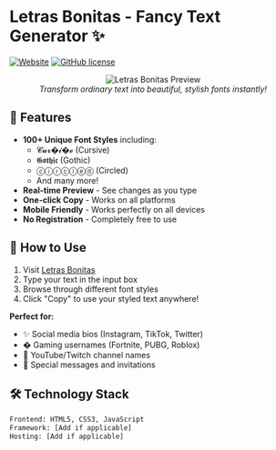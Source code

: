 # Letras Bonitas - Fancy Text Generator ✨

[![Website](https://img.shields.io/badge/🌐_Live_Site-Letras_Bonitas-brightgreen)](https://www.letras-bonitas.net/)
[![GitHub license](https://img.shields.io/badge/License-MIT-blue.svg)](LICENSE)

<p align="center">
  <img src="https://via.placeholder.com/800x400.png?text=Letras+Bonitas+Text+Generator" alt="Letras Bonitas Preview">
  <br>
  <em>Transform ordinary text into beautiful, stylish fonts instantly!</em>
</p>

## 🚀 Features

- **100+ Unique Font Styles** including:
  - 𝓒𝓾𝓻�𝓲�𝓮 (Cursive)
  - 𝕲𝖔𝖙𝖍𝖎𝖈 (Gothic)
  - ⓒⓘⓡⓒⓛⓔⓓ (Circled)
  - And many more!
- **Real-time Preview** - See changes as you type
- **One-click Copy** - Works on all platforms
- **Mobile Friendly** - Works perfectly on all devices
- **No Registration** - Completely free to use

## 🎯 How to Use

1. Visit [Letras Bonitas](https://www.letras-bonitas.net/)
2. Type your text in the input box
3. Browse through different font styles
4. Click "Copy" to use your styled text anywhere!

**Perfect for:**
- ✨ Social media bios (Instagram, TikTok, Twitter)
- � Gaming usernames (Fortnite, PUBG, Roblox)
- 📛 YouTube/Twitch channel names
- 💌 Special messages and invitations

## 🛠️ Technology Stack

```bash
Frontend: HTML5, CSS3, JavaScript
Framework: [Add if applicable]
Hosting: [Add if applicable]
